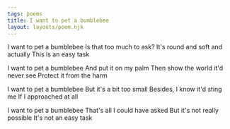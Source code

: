 ```yaml
---
tags: poems
title: I want to pet a bumblebee
layout: layouts/poem.njk
---
```


I want to pet a bumblebee
Is that too much to ask?
It's round and soft and actually
This is an easy task

I want to pet a bumblebee
And put it on my palm
Then show the world it'd never see
Protect it from the harm

I want to pet a bumblebee
But it's a bit too small
Besides, I know it'd sting me
If I approached at all

I want to pet a bumblebee
That's all I could have asked
But it's not really possible
It's not an easy task
